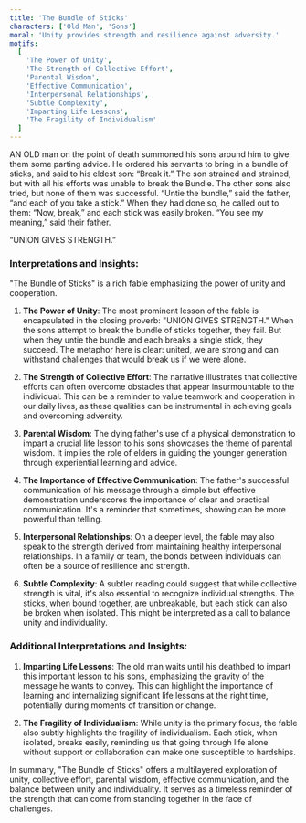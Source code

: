 ```yaml
---
title: 'The Bundle of Sticks'
characters: ['Old Man', 'Sons']
moral: 'Unity provides strength and resilience against adversity.'
motifs:
  [
    'The Power of Unity',
    'The Strength of Collective Effort',
    'Parental Wisdom',
    'Effective Communication',
    'Interpersonal Relationships',
    'Subtle Complexity',
    'Imparting Life Lessons',
    'The Fragility of Individualism'
  ]
---
```


AN OLD man on the point of death summoned his sons around him to give them some parting advice. He ordered his servants to bring in a bundle of sticks, and said to his eldest son: “Break it.” The son strained and strained, but with all his efforts was unable to break the Bundle. The other sons also tried, but none of them was successful. “Untie the bundle,” said the father, “and each of you take a stick.” When they had done so, he called out to them: “Now, break,” and each stick was easily broken. “You see my meaning,” said their father.

“UNION GIVES STRENGTH.”

### Interpretations and Insights:

"The Bundle of Sticks" is a rich fable emphasizing the power of unity and cooperation.

1. **The Power of Unity**: The most prominent lesson of the fable is encapsulated in the closing proverb: "UNION GIVES STRENGTH." When the sons attempt to break the bundle of sticks together, they fail. But when they untie the bundle and each breaks a single stick, they succeed. The metaphor here is clear: united, we are strong and can withstand challenges that would break us if we were alone.

2. **The Strength of Collective Effort**: The narrative illustrates that collective efforts can often overcome obstacles that appear insurmountable to the individual. This can be a reminder to value teamwork and cooperation in our daily lives, as these qualities can be instrumental in achieving goals and overcoming adversity.

3. **Parental Wisdom**: The dying father's use of a physical demonstration to impart a crucial life lesson to his sons showcases the theme of parental wisdom. It implies the role of elders in guiding the younger generation through experiential learning and advice.

4. **The Importance of Effective Communication**: The father's successful communication of his message through a simple but effective demonstration underscores the importance of clear and practical communication. It's a reminder that sometimes, showing can be more powerful than telling.

5. **Interpersonal Relationships**: On a deeper level, the fable may also speak to the strength derived from maintaining healthy interpersonal relationships. In a family or team, the bonds between individuals can often be a source of resilience and strength.

6. **Subtle Complexity**: A subtler reading could suggest that while collective strength is vital, it's also essential to recognize individual strengths. The sticks, when bound together, are unbreakable, but each stick can also be broken when isolated. This might be interpreted as a call to balance unity and individuality.

### Additional Interpretations and Insights:

1. **Imparting Life Lessons**: The old man waits until his deathbed to impart this important lesson to his sons, emphasizing the gravity of the message he wants to convey. This can highlight the importance of learning and internalizing significant life lessons at the right time, potentially during moments of transition or change.

2. **The Fragility of Individualism**: While unity is the primary focus, the fable also subtly highlights the fragility of individualism. Each stick, when isolated, breaks easily, reminding us that going through life alone without support or collaboration can make one susceptible to hardships.

In summary, "The Bundle of Sticks" offers a multilayered exploration of unity, collective effort, parental wisdom, effective communication, and the balance between unity and individuality. It serves as a timeless reminder of the strength that can come from standing together in the face of challenges.

